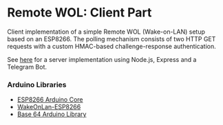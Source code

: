 # Remote WOL: Client Part

Client implementation of a simple Remote WOL (Wake-on-LAN) setup based on an ESP8266.
The polling mechanism consists of two HTTP GET requests with a custom HMAC-based challenge-response authentication.

See [here](https://github.com/MangelWare/remotewol-server) for a server implementation using Node.js, Express and a Telegram Bot.

### Arduino Libraries

- [ESP8266 Arduino Core](https://github.com/esp8266/Arduino)
- [WakeOnLan-ESP8266](https://github.com/koenieee/WakeOnLan-ESP8266)
- [Base 64 Arduino Library](https://github.com/agdl/Base64)
